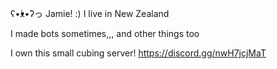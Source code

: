 ʕ•́ᴥ•̀ʔっ Jamie!
 :)  I live in New Zealand 
 
  I made bots sometimes,,, and other things too

I own this small cubing server!
 https://discord.gg/nwH7jcjMaT  
